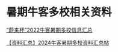 

# 暑期牛客多校相关资料

[“蔚来杯”2022牛客暑期多校信息汇总](https://ac.nowcoder.com/discuss/944978) 




[【资料汇总】2024牛客暑期多校资料汇总帖](https://www.nowcoder.com/discuss/612253976892862464) 

